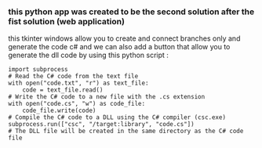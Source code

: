 ### this python app was created to be the second  solution after  the fist solution (web application)
this tkinter windows allow you to create and connect branches only and generate the code c# and we can also add a button that allow you to generate the dll code by using this python script :

	
    import subprocess
    # Read the C# code from the text file
	with open("code.txt", "r") as text_file:
	    code = text_file.read()
	# Write the C# code to a new file with the .cs extension
	with open("code.cs", "w") as code_file:
	    code_file.write(code)
	# Compile the C# code to a DLL using the C# compiler (csc.exe)
	subprocess.run(["csc", "/target:library", "code.cs"])
	# The DLL file will be created in the same directory as the C# code file
